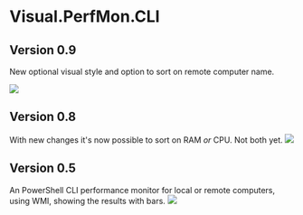 # Visual.PerfMon.CLI
## Version 0.9
New optional visual style and option to sort on remote computer name.

![](https://user-images.githubusercontent.com/41646439/44540801-5e642b00-a708-11e8-8b1b-db7a63e31137.png)
## Version 0.8
With new changes it's now possible to sort on RAM _or_ CPU. Not both yet.
![](https://user-images.githubusercontent.com/41646439/43227368-d780eea8-905e-11e8-8e0e-d3923e5873bb.png)
## Version 0.5
An PowerShell CLI performance monitor for local or remote computers, using WMI, showing the results with bars.
![](https://user-images.githubusercontent.com/41646439/43158055-fe2d2048-8f7e-11e8-9832-b70c9d356228.png)
